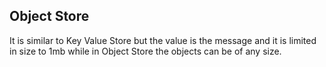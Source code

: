 ## Object Store

It is similar to Key Value Store but the value is the message and it is limited in size to 1mb while in Object Store the objects can be of any size.